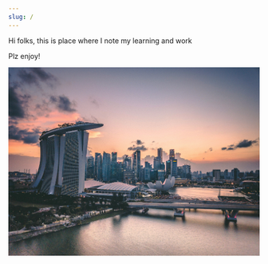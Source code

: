 ```yaml
---
slug: /
---
```


Hi folks, this is place where I note my learning and work

Plz enjoy!

![img](./img/sing.jpg)
